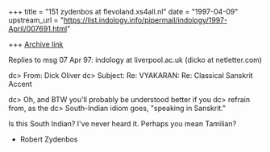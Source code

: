 +++
title = "151 zydenbos at flevoland.xs4all.nl"
date = "1997-04-09"
upstream_url = "https://list.indology.info/pipermail/indology/1997-April/007691.html"

+++
[Archive link](https://list.indology.info/pipermail/indology/1997-April/007691.html)


Replies to msg 07 Apr 97: indology at liverpool.ac.uk (dicko at netletter.com)

 dc> From: Dick Oliver <dicko at netletter.com>
 dc> Subject: Re: VYAKARAN: Re: Classical Sanskrit Accent

 dc> Oh, and BTW you'll probably be understood better if you
 dc> refrain from, as the
 dc> South-Indian idiom goes, "speaking in Sanskrit." <grin>

Is this South Indian? I've never heard it. Perhaps you mean Tamilian?

- Robert Zydenbos





